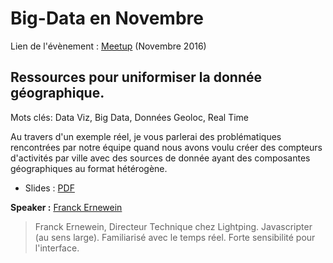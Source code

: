 # Big-Data en Novembre

Lien de l'évènement : [Meetup](https://www.meetup.com/fr-FR/Big-Data-Science-Montpellier/events/235349752/) (Novembre 2016)

## Ressources pour uniformiser la donnée géographique.

Mots clés: Data Viz, Big Data, Données Geoloc, Real Time

Au travers d'un exemple réel, je vous parlerai des problématiques rencontrées par notre équipe quand nous avons voulu créer des compteurs d'activités par ville avec des sources de donnée ayant des composantes géographiques au format hétérogène.

 * Slides : [PDF](https://github.com/Big-Data-Data-Science-Montpellier/Meetups-Sources/blob/master/Meetup-November-2016/harmonisation-geo.pdf)

**Speaker :** [Franck Ernewein](https://twitter.com/franckernewein)

>  Franck Ernewein, Directeur Technique chez Lightping. Javascripter (au sens large). Familiarisé avec le temps réel. Forte sensibilité pour l'interface.


